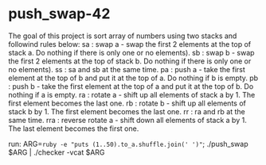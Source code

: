 # push_swap-42
The goal of this project is sort array of numbers using two stacks and followind rules below:
  sa : swap a - swap the first 2 elements at the top of stack a. Do nothing if there
    is only one or no elements).
  sb : swap b - swap the first 2 elements at the top of stack b. Do nothing if there
    is only one or no elements).
  ss : sa and sb at the same time.
  pa : push a - take the first element at the top of b and put it at the top of a. Do
    nothing if b is empty.
  pb : push b - take the first element at the top of a and put it at the top of b. Do
    nothing if a is empty.
  ra : rotate a - shift up all elements of stack a by 1. The first element becomes
    the last one.
  rb : rotate b - shift up all elements of stack b by 1. The first element becomes
    the last one.
  rr : ra and rb at the same time.
  rra : reverse rotate a - shift down all elements of stack a by 1. The last element
    becomes the first one.

run: ARG=`ruby -e "puts (1..50).to_a.shuffle.join(' ')"`; ./push_swap $ARG | ./checker -vcat $ARG